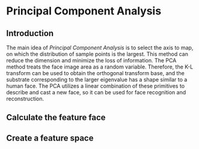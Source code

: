 # Principal Component Analysis

## Introduction
The main idea of *Principal Component Analysis* is to select the axis to map, on which the distribution of sample points is the largest. This method can reduce the dimension and minimize the loss of information. The PCA method treats the face image area as a random variable. Therefore, the K-L transform can be used to obtain the orthogonal transform base, and the substrate corresponding to the larger eigenvalue has a shape similar to a human face. The PCA utilizes a linear combination of these primitives to describe and cast a new face, so it can be used for face recognition and reconstruction.

## Calculate the feature face


## Create a feature space